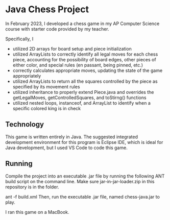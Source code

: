 # Java Chess Project

In February 2023,  I developed a chess game in my AP Computer Science course with starter code provided by my teacher.

Specifically, I 
* utilized 2D arrays for board setup and piece initialization
* utilized ArrayLists to correctly identify all legal moves for each chess piece, accounting for the possibility of board edges, other pieces of either color, and special rules (en passant, being pinned, etc.)
* correctly calculates appropriate moves, updating the state of the game appropriately
* utilized ArrayLists to return all the squares controlled by the piece as specified by its movement rules
* utilized inheritance to properly extend Piece.java and overrides the getLegalMoves, getControlledSquares, and toStirng() functions
* utilized nested loops, instanceof, and ArrayList to identify when a specific colored king is in check

## Technology

This game is written entirely in Java. The suggested integrated development environment for this program is Eclipse IDE, which is ideal for Java development, but I used VS Code to code this game.

## Running

Compile the project into an executable .jar file by running the following ANT build script on the command line. Make sure jar-in-jar-loader.zip in this repository is in the folder.

ant -f build.xml
Then, run the executable .jar file, named chess-java.jar to play.

I ran this game on a MacBook.
